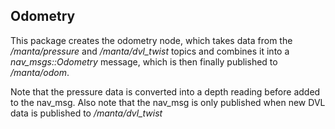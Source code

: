 ## Odometry

This package creates the odometry node, which takes data from the */manta/pressure* and */manta/dvl_twist* topics
and combines it into a *nav_msgs::Odometry* message, which is then finally published to */manta/odom*.

Note that the pressure data is converted into a depth reading before added to the nav_msg.
Also note that the nav_msg is only published when new DVL data is published to */manta/dvl_twist*
